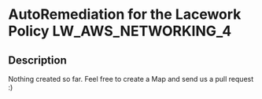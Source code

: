 # AutoRemediation for the Lacework Policy LW_AWS_NETWORKING_4

## Description
Nothing created so far. Feel free to create a Map and send us a pull request :)
